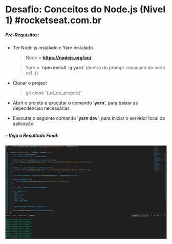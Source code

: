 # Desafio: Conceitos do Node.js (Nivel 1) #rocketseat.com.br

##### Pré-Requisitos:
* Ter Node.js instalado e Yarn instalado
  > Node = **https://nodejs.org/en/**
  
  > Yarn = '**npm install -g yarn**' (dentro do prompt command do node ok! ;))
* Clonar o project
  > git clone '{url_do_projeto}'
* Abrir o projeto e executar o comando '**yarn**', para baixar as dependências necessárias
* Executar o seguinte comando '**yarn dev**', para iniciar o servidor local da aplicação. 


##### - Veja o Resultado Final:
![FinalProject](https://github.com/ferjesusjs8/GoStack_Challenge_Node.js_Concepts/blob/master/src/images/nodejs_basics.gif)
